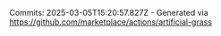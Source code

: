 Commits: 2025-03-05T15:20:57.827Z - Generated via https://github.com/marketplace/actions/artificial-grass
<br>
